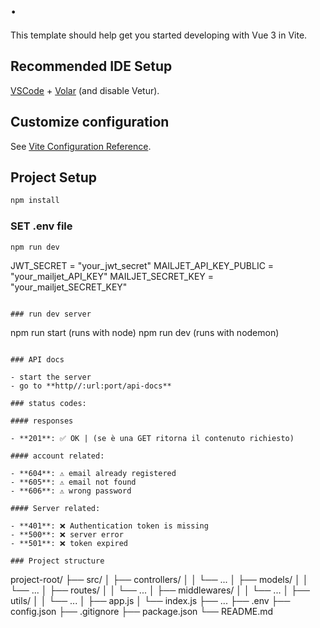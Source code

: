 # .

This template should help get you started developing with Vue 3 in Vite.

## Recommended IDE Setup

[VSCode](https://code.visualstudio.com/) + [Volar](https://marketplace.visualstudio.com/items?itemName=Vue.volar) (and disable Vetur).

## Customize configuration

See [Vite Configuration Reference](https://vite.dev/config/).

## Project Setup

```sh
npm install
```

### SET .env file

```sh
npm run dev
```

JWT_SECRET = "your_jwt_secret"
MAILJET_API_KEY_PUBLIC = "your_mailjet_API_KEY"
MAILJET_SECRET_KEY = "your_mailjet_SECRET_KEY"

```

### run dev server

```

npm run start (runs with node)
npm run dev (runs with nodemon)

```

### API docs

- start the server
- go to **http//:url:port/api-docs**

### status codes:

#### responses

- **201**: ✅ OK | (se è una GET ritorna il contenuto richiesto)

#### account related:

- **604**: ⚠️ email already registered
- **605**: ⚠️ email not found
- **606**: ⚠️ wrong password

#### Server related:

- **401**: ❌ Authentication token is missing
- **500**: ❌ server error
- **501**: ❌ token expired

### Project structure

```

project-root/
├── src/
│ ├── controllers/
│ │ └── ...
│ ├── models/
│ │ └── ...
│ ├── routes/
│ │ └── ...
│ ├── middlewares/
│ │ └── ...
│ ├── utils/
│ │ └── ...
│ ├── app.js
│ └── index.js
├── ...
├── .env
├── config.json
├── .gitignore
├── package.json
└── README.md

```

```
